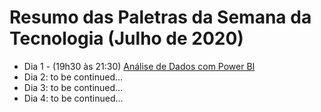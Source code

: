 # Resumo das Paletras da Semana da Tecnologia (Julho de 2020)

* Dia 1 - (19h30 às 21:30) [Análise de Dados com Power BI](https://github.com/giseleml/semanaTechUnicesumar/blob/master/Dia1/dia1.md)
* Dia 2: to be continued...
* Dia 3: to be continued...
* Dia 4: to be continued...
